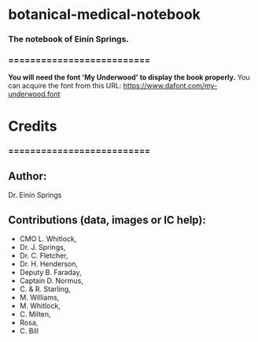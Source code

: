 # botanical-medical-notebook
### The notebook of Einín Springs.

### ==========================

**You will need the font 'My Underwood' to display the book properly.** 
You can acquire the font from this URL: https://www.dafont.com/my-underwood.font

# Credits
### ==========================
## Author:
Dr. Einín Springs

## Contributions (data, images or IC help):
* CMO L. Whitlock,
* Dr. J. Springs,
* Dr. C. Fletcher,
* Dr. H. Henderson,
* Deputy B. Faraday,
* Captain D. Normus,
* C. & R. Starling,
* M. Williams,
* M. Whitlock,
* C. Milten,
* Rosa,
* C. Bill
